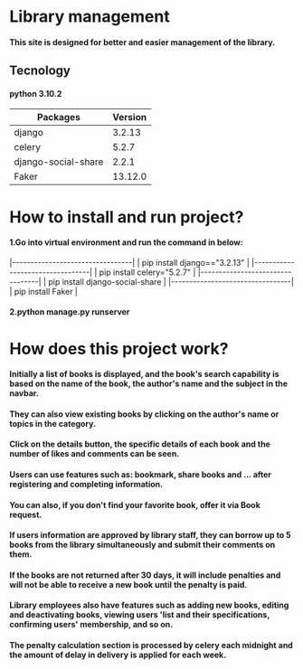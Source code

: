 # Library management
#### This site is designed for better and easier management of the library.

## Tecnology
#### python 3.10.2
|Packages           |Version|
|--------           |-------|
|django             |3.2.13 |
|celery             | 5.2.7 |
|django-social-share| 2.2.1 |
|Faker              |13.12.0|

# How to install and run project?
#### 1.Go into virtual environment and run the command in below:
|---------------------------------|
| pip install django=="3.2.13" |
|---------------------------------|
| pip install celery="5.2.7" |
|---------------------------------|
| pip install django-social-share |
|---------------------------------|
| pip install Faker |

#### 2.python manage.py runserver


# How does this project work?
#### Initially a list of books is displayed, and the book's search capability is based on the name of the book, the author's name and the subject in the navbar.
#### They can also view existing books by clicking on the author's name or topics in the category.
#### Click on the details button, the specific details of each book and the number of likes and comments can be seen.
#### Users can use features such as: bookmark, share books and ... after registering and completing information.
#### You can also, if you don't find your favorite book, offer it via Book request.
#### If users information are approved by library staff, they can borrow up to 5 books from the library simultaneously and submit their comments on them.
####  If the books are not returned after 30 days, it will include penalties and will not be able to receive a new book until the penalty is paid.
#### Library employees also have features such as adding new books, editing and deactivating books, viewing users 'list and their specifications, confirming users' membership, and so on.
#### The penalty calculation section is processed by celery each midnight and the amount of delay in delivery is applied for each week.

